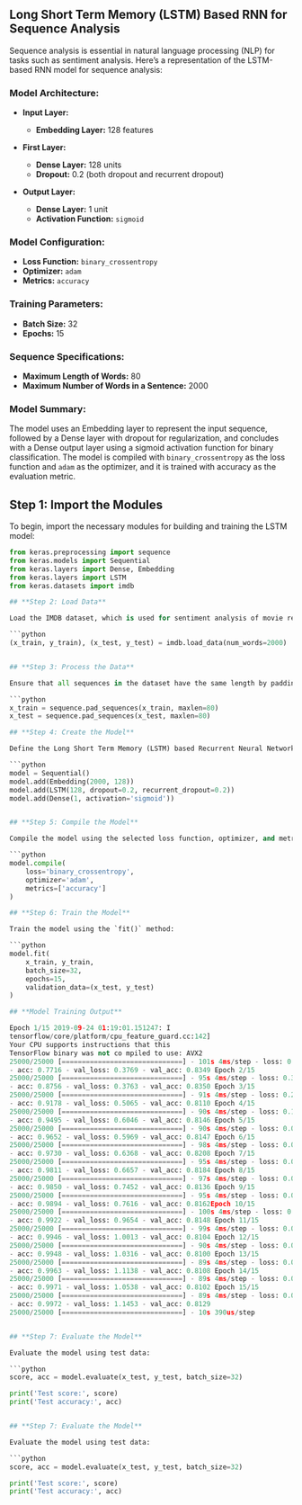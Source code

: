 ## **Long Short Term Memory (LSTM) Based RNN for Sequence Analysis**

Sequence analysis is essential in natural language processing (NLP) for tasks such as sentiment analysis. Here’s a representation of the LSTM-based RNN model for sequence analysis:

### **Model Architecture:**

- **Input Layer:**
  - **Embedding Layer:** 128 features

- **First Layer:**
  - **Dense Layer:** 128 units
  - **Dropout:** 0.2 (both dropout and recurrent dropout)

- **Output Layer:**
  - **Dense Layer:** 1 unit
  - **Activation Function:** `sigmoid`

### **Model Configuration:**

- **Loss Function:** `binary_crossentropy`
- **Optimizer:** `adam`
- **Metrics:** `accuracy`

### **Training Parameters:**

- **Batch Size:** 32
- **Epochs:** 15

### **Sequence Specifications:**

- **Maximum Length of Words:** 80
- **Maximum Number of Words in a Sentence:** 2000

### **Model Summary:**

The model uses an Embedding layer to represent the input sequence, followed by a Dense layer with dropout for regularization, and concludes with a Dense output layer using a sigmoid activation function for binary classification. The model is compiled with `binary_crossentropy` as the loss function and `adam` as the optimizer, and it is trained with accuracy as the evaluation metric.

## **Step 1: Import the Modules**

To begin, import the necessary modules for building and training the LSTM model:

```python
from keras.preprocessing import sequence
from keras.models import Sequential
from keras.layers import Dense, Embedding
from keras.layers import LSTM
from keras.datasets import imdb

## **Step 2: Load Data**

Load the IMDB dataset, which is used for sentiment analysis of movie reviews:

```python
(x_train, y_train), (x_test, y_test) = imdb.load_data(num_words=2000)


## **Step 3: Process the Data**

Ensure that all sequences in the dataset have the same length by padding them:

```python
x_train = sequence.pad_sequences(x_train, maxlen=80)
x_test = sequence.pad_sequences(x_test, maxlen=80)

## **Step 4: Create the Model**

Define the Long Short Term Memory (LSTM) based Recurrent Neural Network (RNN) model:

```python
model = Sequential()
model.add(Embedding(2000, 128))
model.add(LSTM(128, dropout=0.2, recurrent_dropout=0.2))
model.add(Dense(1, activation='sigmoid'))


## **Step 5: Compile the Model**

Compile the model using the selected loss function, optimizer, and metrics:

```python
model.compile(
    loss='binary_crossentropy',
    optimizer='adam',
    metrics=['accuracy']
)

## **Step 6: Train the Model**

Train the model using the `fit()` method:

```python
model.fit(
    x_train, y_train,
    batch_size=32,
    epochs=15,
    validation_data=(x_test, y_test)
)

## **Model Training Output**

Epoch 1/15 2019-09-24 01:19:01.151247: I 
tensorflow/core/platform/cpu_feature_guard.cc:142] 
Your CPU supports instructions that this 
TensorFlow binary was not co mpiled to use: AVX2 
25000/25000 [==============================] - 101s 4ms/step - loss: 0.4707 
- acc: 0.7716 - val_loss: 0.3769 - val_acc: 0.8349 Epoch 2/15 
25000/25000 [==============================] - 95s 4ms/step - loss: 0.3058 
- acc: 0.8756 - val_loss: 0.3763 - val_acc: 0.8350 Epoch 3/15 
25000/25000 [==============================] - 91s 4ms/step - loss: 0.2100 
- acc: 0.9178 - val_loss: 0.5065 - val_acc: 0.8110 Epoch 4/15 
25000/25000 [==============================] - 90s 4ms/step - loss: 0.1394 
- acc: 0.9495 - val_loss: 0.6046 - val_acc: 0.8146 Epoch 5/15 
25000/25000 [==============================] - 90s 4ms/step - loss: 0.0973 
- acc: 0.9652 - val_loss: 0.5969 - val_acc: 0.8147 Epoch 6/15 
25000/25000 [==============================] - 98s 4ms/step - loss: 0.0759 
- acc: 0.9730 - val_loss: 0.6368 - val_acc: 0.8208 Epoch 7/15 
25000/25000 [==============================] - 95s 4ms/step - loss: 0.0578 
- acc: 0.9811 - val_loss: 0.6657 - val_acc: 0.8184 Epoch 8/15 
25000/25000 [==============================] - 97s 4ms/step - loss: 0.0448 
- acc: 0.9850 - val_loss: 0.7452 - val_acc: 0.8136 Epoch 9/15 
25000/25000 [==============================] - 95s 4ms/step - loss: 0.0324 
- acc: 0.9894 - val_loss: 0.7616 - val_acc: 0.8162Epoch 10/15 
25000/25000 [==============================] - 100s 4ms/step - loss: 0.0247 
- acc: 0.9922 - val_loss: 0.9654 - val_acc: 0.8148 Epoch 11/15 
25000/25000 [==============================] - 99s 4ms/step - loss: 0.0169 
- acc: 0.9946 - val_loss: 1.0013 - val_acc: 0.8104 Epoch 12/15 
25000/25000 [==============================] - 90s 4ms/step - loss: 0.0154 
- acc: 0.9948 - val_loss: 1.0316 - val_acc: 0.8100 Epoch 13/15 
25000/25000 [==============================] - 89s 4ms/step - loss: 0.0113 
- acc: 0.9963 - val_loss: 1.1138 - val_acc: 0.8108 Epoch 14/15 
25000/25000 [==============================] - 89s 4ms/step - loss: 0.0106 
- acc: 0.9971 - val_loss: 1.0538 - val_acc: 0.8102 Epoch 15/15 
25000/25000 [==============================] - 89s 4ms/step - loss: 0.0090 
- acc: 0.9972 - val_loss: 1.1453 - val_acc: 0.8129 
25000/25000 [==============================] - 10s 390us/step


## **Step 7: Evaluate the Model**

Evaluate the model using test data:

```python
score, acc = model.evaluate(x_test, y_test, batch_size=32) 

print('Test score:', score) 
print('Test accuracy:', acc)


## **Step 7: Evaluate the Model**

Evaluate the model using test data:

```python
score, acc = model.evaluate(x_test, y_test, batch_size=32) 

print('Test score:', score) 
print('Test accuracy:', acc)
